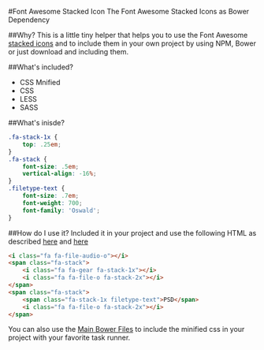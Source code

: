 #Font Awesome Stacked Icon
The Font Awesome Stacked Icons as Bower Dependency

##Why?
This is a little tiny helper that helps you to use the Font Awesome [stacked icons](http://blog.fontawesome.io/2014/09/25/custom-file-types-with-stacked-icons/) and to include them in your own project by using NPM, Bower or just download and including them.
 
##What's included?

- CSS Mnified
- CSS
- LESS
- SASS

##What's inisde?
```CSS
.fa-stack-1x { 
	top: .25em; 
}
.fa-stack {
	font-size: .5em;
	vertical-align: -16%;
}
.filetype-text {
	font-size: .7em;
	font-weight: 700;
	font-family: 'Oswald';
}
```

##How do I use it?
Included it in your project and use the following HTML as described [here](http://blog.fontawesome.io/2014/09/25/custom-file-types-with-stacked-icons/) and [here](http://blog.fontawesome.io/2014/05/19/stacking-text-and-icons/)
```HTML
<i class="fa fa-file-audio-o"></i>
<span class="fa-stack">
	<i class="fa fa-gear fa-stack-1x"></i>
	<i class="fa fa-file-o fa-stack-2x"></i>
</span>
<span class="fa-stack">
	<span class="fa-stack-1x filetype-text">PSD</span>
	<i class="fa fa-file-o fa-stack-2x"></i>
</span>
```
You can also use the [Main Bower Files](https://github.com/ck86/main-bower-files) to include the minified css in your project with your favorite task runner.